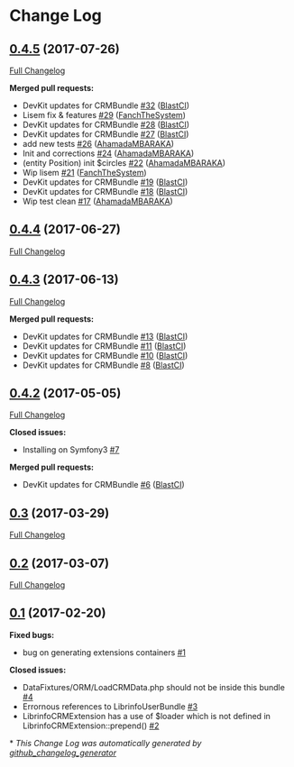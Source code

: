 # Change Log

## [0.4.5](https://github.com/libre-informatique/CRMBundle/tree/0.4.5) (2017-07-26)
[Full Changelog](https://github.com/libre-informatique/CRMBundle/compare/0.4.4...0.4.5)

**Merged pull requests:**

- DevKit updates for CRMBundle [\#32](https://github.com/libre-informatique/CRMBundle/pull/32) ([BlastCI](https://github.com/BlastCI))
- Lisem fix & features [\#29](https://github.com/libre-informatique/CRMBundle/pull/29) ([FanchTheSystem](https://github.com/FanchTheSystem))
- DevKit updates for CRMBundle [\#28](https://github.com/libre-informatique/CRMBundle/pull/28) ([BlastCI](https://github.com/BlastCI))
- DevKit updates for CRMBundle [\#27](https://github.com/libre-informatique/CRMBundle/pull/27) ([BlastCI](https://github.com/BlastCI))
-  add new tests [\#26](https://github.com/libre-informatique/CRMBundle/pull/26) ([AhamadaMBARAKA](https://github.com/AhamadaMBARAKA))
- Init and corrections  [\#24](https://github.com/libre-informatique/CRMBundle/pull/24) ([AhamadaMBARAKA](https://github.com/AhamadaMBARAKA))
- \(entity Position\) init $circles [\#22](https://github.com/libre-informatique/CRMBundle/pull/22) ([AhamadaMBARAKA](https://github.com/AhamadaMBARAKA))
- Wip lisem [\#21](https://github.com/libre-informatique/CRMBundle/pull/21) ([FanchTheSystem](https://github.com/FanchTheSystem))
- DevKit updates for CRMBundle [\#19](https://github.com/libre-informatique/CRMBundle/pull/19) ([BlastCI](https://github.com/BlastCI))
- DevKit updates for CRMBundle [\#18](https://github.com/libre-informatique/CRMBundle/pull/18) ([BlastCI](https://github.com/BlastCI))
- Wip test clean [\#17](https://github.com/libre-informatique/CRMBundle/pull/17) ([AhamadaMBARAKA](https://github.com/AhamadaMBARAKA))

## [0.4.4](https://github.com/libre-informatique/CRMBundle/tree/0.4.4) (2017-06-27)
[Full Changelog](https://github.com/libre-informatique/CRMBundle/compare/0.4.3...0.4.4)

## [0.4.3](https://github.com/libre-informatique/CRMBundle/tree/0.4.3) (2017-06-13)
[Full Changelog](https://github.com/libre-informatique/CRMBundle/compare/0.4.2...0.4.3)

**Merged pull requests:**

- DevKit updates for CRMBundle [\#13](https://github.com/libre-informatique/CRMBundle/pull/13) ([BlastCI](https://github.com/BlastCI))
- DevKit updates for CRMBundle [\#11](https://github.com/libre-informatique/CRMBundle/pull/11) ([BlastCI](https://github.com/BlastCI))
- DevKit updates for CRMBundle [\#10](https://github.com/libre-informatique/CRMBundle/pull/10) ([BlastCI](https://github.com/BlastCI))
- DevKit updates for CRMBundle [\#8](https://github.com/libre-informatique/CRMBundle/pull/8) ([BlastCI](https://github.com/BlastCI))

## [0.4.2](https://github.com/libre-informatique/CRMBundle/tree/0.4.2) (2017-05-05)
[Full Changelog](https://github.com/libre-informatique/CRMBundle/compare/0.3...0.4.2)

**Closed issues:**

- Installing on Symfony3 [\#7](https://github.com/libre-informatique/CRMBundle/issues/7)

**Merged pull requests:**

- DevKit updates for CRMBundle [\#6](https://github.com/libre-informatique/CRMBundle/pull/6) ([BlastCI](https://github.com/BlastCI))

## [0.3](https://github.com/libre-informatique/CRMBundle/tree/0.3) (2017-03-29)
[Full Changelog](https://github.com/libre-informatique/CRMBundle/compare/0.2...0.3)

## [0.2](https://github.com/libre-informatique/CRMBundle/tree/0.2) (2017-03-07)
[Full Changelog](https://github.com/libre-informatique/CRMBundle/compare/0.1...0.2)

## [0.1](https://github.com/libre-informatique/CRMBundle/tree/0.1) (2017-02-20)
**Fixed bugs:**

- bug on generating extensions containers [\#1](https://github.com/libre-informatique/CRMBundle/issues/1)

**Closed issues:**

- DataFixtures/ORM/LoadCRMData.php should not be inside this bundle [\#4](https://github.com/libre-informatique/CRMBundle/issues/4)
- Errornous references to LibrinfoUserBundle [\#3](https://github.com/libre-informatique/CRMBundle/issues/3)
- LibrinfoCRMExtension has a use of $loader which is not defined in LibrinfoCRMExtension::prepend\(\) [\#2](https://github.com/libre-informatique/CRMBundle/issues/2)



\* *This Change Log was automatically generated by [github_changelog_generator](https://github.com/skywinder/Github-Changelog-Generator)*